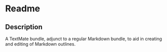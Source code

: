 # Readme
## Description
A TextMate bundle, adjunct to a regular Markdown bundle, to aid in creating and editing of Markdown outlines.


